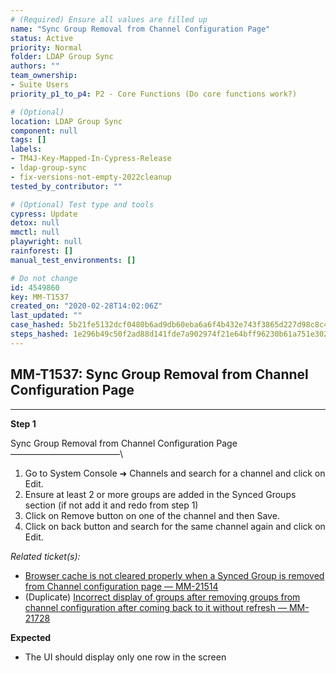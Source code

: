 ```yaml
---
# (Required) Ensure all values are filled up
name: "Sync Group Removal from Channel Configuration Page"
status: Active
priority: Normal
folder: LDAP Group Sync
authors: ""
team_ownership: 
- Suite Users
priority_p1_to_p4: P2 - Core Functions (Do core functions work?)

# (Optional)
location: LDAP Group Sync
component: null
tags: []
labels: 
- TM4J-Key-Mapped-In-Cypress-Release
- ldap-group-sync
- fix-versions-not-empty-2022cleanup
tested_by_contributor: ""

# (Optional) Test type and tools
cypress: Update
detox: null
mmctl: null
playwright: null
rainforest: []
manual_test_environments: []

# Do not change
id: 4549860
key: MM-T1537
created_on: "2020-02-28T14:02:06Z"
last_updated: ""
case_hashed: 5b21fe5132dcf0480b6ad9db60eba6a6f4b432e743f3865d227d98c8c4acab1d37d0b8badc85a1ec777be77134053741
steps_hashed: 1e296b49c50f2ad88d141fde7a902974f21e64bff96230b61a751e302fc0af2735d920c6ce53891cb5c190e5d739e9ba
---
```


<!-- (Auto-generated) Based on frontmatter's "key" and "name" -->

## MM-T1537: Sync Group Removal from Channel Configuration Page

---

**Step 1**

Sync Group Removal from Channel Configuration Page\
–––––––––––––––––––––––––\\

1. Go to System Console ➜ Channels and search for a channel and click on Edit.
2. Ensure at least 2 or more groups are added in the Synced Groups section (if not add it and redo from step 1)
3. Click on Remove button on one of the channel and then Save.
4. Click on back button and search for the same channel again and click on Edit.

_Related ticket(s):_

- [Browser cache is not cleared properly when a Synced Group is removed from Channel configuration page — MM-21514](https://mattermost.atlassian.net/browse/MM-21514)
- (Duplicate) [Incorrect display of groups after removing groups from channel configuration after coming back to it without refresh — MM-21728](https://mattermost.atlassian.net/browse/MM-21728)

**Expected**

- The UI should display only one row in the screen
